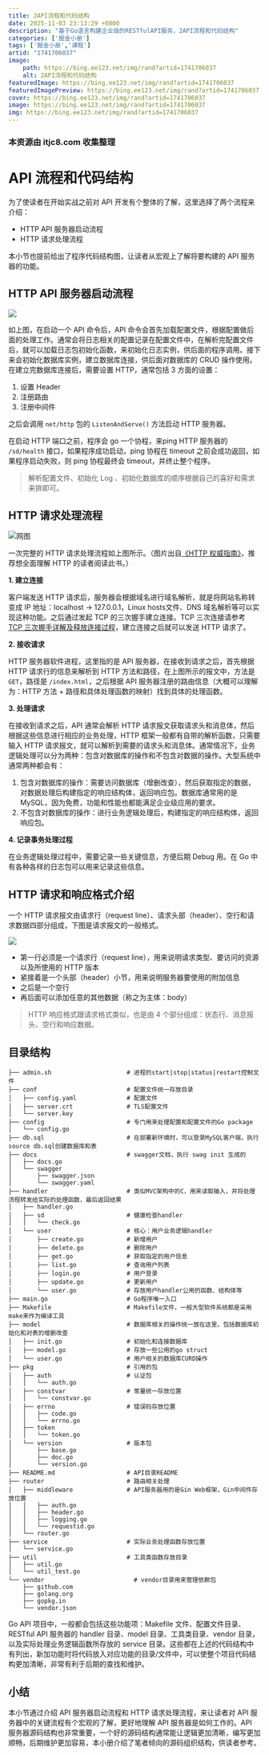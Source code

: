 ```yaml
---
title: 2API流程和代码结构
date: 2025-11-03 23:13:29 +0800
description: "基于Go语言构建企业级的RESTfulAPI服务，2API流程和代码结构"
categories: ['掘金小册']
tags: ['掘金小册','课程']
artid: "1741706037"
image:
    path: https://bing.ee123.net/img/rand?artid=1741706037
    alt: 2API流程和代码结构
featuredImage: https://bing.ee123.net/img/rand?artid=1741706037
featuredImagePreview: https://bing.ee123.net/img/rand?artid=1741706037
cover: https://bing.ee123.net/img/rand?artid=1741706037
image: https://bing.ee123.net/img/rand?artid=1741706037
img: https://bing.ee123.net/img/rand?artid=1741706037
---
```


### 本资源由 itjc8.com 收集整理
# API 流程和代码结构

为了使读者在开始实战之前对 API 开发有个整体的了解，这里选择了两个流程来介绍：

+ HTTP API 服务器启动流程
+ HTTP 请求处理流程

本小节也提前给出了程序代码结构图，让读者从宏观上了解将要构建的 API 服务器的功能。

## HTTP API 服务器启动流程

![](https://user-gold-cdn.xitu.io/2018/5/30/163acb3ab9fd10ff?w=1633&h=1134&f=png&s=108152)

如上图，在启动一个 API 命令后，API 命令会首先加载配置文件，根据配置做后面的处理工作。通常会将日志相关的配置记录在配置文件中，在解析完配置文件后，就可以加载日志包初始化函数，来初始化日志实例，供后面的程序调用。接下来会初始化数据库实例，建立数据库连接，供后面对数据库的 CRUD 操作使用。在建立完数据库连接后，需要设置 HTTP，通常包括 3 方面的设置：

1. 设置 Header
2. 注册路由
3. 注册中间件

之后会调用 `net/http` 包的 `ListenAndServe()` 方法启动 HTTP 服务器。

在启动 HTTP 端口之前，程序会 go 一个协程，来ping HTTP 服务器的 `/sd/health` 接口，如果程序成功启动，ping 协程在 timeout 之前会成功返回，如果程序启动失败，则 ping 协程最终会 timeout，并终止整个程序。

> 解析配置文件、初始化 Log 、初始化数据库的顺序根据自己的喜好和需求来排即可。

## HTTP 请求处理流程

![网图](https://user-gold-cdn.xitu.io/2018/5/30/163adeb520ed5673?w=633&h=401&f=png&s=62914)

一次完整的 HTTP 请求处理流程如上图所示。（图片出自[《HTTP 权威指南》](https://book.douban.com/subject/10746113/)，推荐想全面理解 HTTP 的读者阅读此书。）

**1. 建立连接**

客户端发送 HTTP 请求后，服务器会根据域名进行域名解析，就是将网站名称转变成 IP 地址：localhost -> 127.0.0.1，Linux hosts文件、DNS 域名解析等可以实现这种功能。之后通过发起 TCP 的三次握手建立连接。TCP 三次连接请参考 [TCP 三次握手详解及释放连接过程](https://blog.csdn.net/oney139/article/details/8103223)，建立连接之后就可以发送 HTTP 请求了。

**2. 接收请求**

HTTP 服务器软件进程，这里指的是 API 服务器，在接收到请求之后，首先根据 HTTP 请求行的信息来解析到 HTTP 方法和路径，在上图所示的报文中，方法是 `GET`，路径是 `/index.html`，之后根据 API 服务器注册的路由信息（大概可以理解为：HTTP 方法 + 路径和具体处理函数的映射）找到具体的处理函数。

**3. 处理请求**

在接收到请求之后，API 通常会解析 HTTP 请求报文获取请求头和消息体，然后根据这些信息进行相应的业务处理，HTTP 框架一般都有自带的解析函数，只需要输入 HTTP 请求报文，就可以解析到需要的请求头和消息体。通常情况下，业务逻辑处理可以分为两种：包含对数据库的操作和不包含对数据的操作。大型系统中通常两种都会有：
1. 包含对数据库的操作：需要访问数据库（增删改查），然后获取指定的数据，对数据处理后构建指定的响应结构体，返回响应包。数据库通常用的是 MySQL，因为免费，功能和性能也都能满足企业级应用的要求。
2. 不包含对数据库的操作：进行业务逻辑处理后，构建指定的响应结构体，返回响应包。

**4. 记录事务处理过程**

在业务逻辑处理过程中，需要记录一些关键信息，方便后期 Debug 用。在 Go 中有各种各样的日志包可以用来记录这些信息。

## HTTP 请求和响应格式介绍

一个 HTTP 请求报文由请求行（request line）、请求头部（header）、空行和请求数据四部分组成，下图是请求报文的一般格式。

![](https://user-gold-cdn.xitu.io/2018/6/27/1643f2e4e3da9dcd?w=2393&h=1385&f=png&s=274398)
    
+ 第一行必须是一个请求行（request line），用来说明请求类型、要访问的资源以及所使用的 HTTP 版本
+ 紧接着是一个头部（header）小节，用来说明服务器要使用的附加信息
+ 之后是一个空行
+ 再后面可以添加任意的其他数据（称之为主体：body）

> HTTP 响应格式跟请求格式类似，也是由 4 个部分组成：状态行、消息报头、空行和响应数据。

## 目录结构

```
├── admin.sh                     # 进程的start|stop|status|restart控制文件
├── conf                         # 配置文件统一存放目录
│   ├── config.yaml              # 配置文件
│   ├── server.crt               # TLS配置文件
│   └── server.key
├── config                       # 专门用来处理配置和配置文件的Go package
│   └── config.go                 
├── db.sql                       # 在部署新环境时，可以登录MySQL客户端，执行source db.sql创建数据库和表
├── docs                         # swagger文档，执行 swag init 生成的
│   ├── docs.go
│   └── swagger
│       ├── swagger.json
│       └── swagger.yaml
├── handler                      # 类似MVC架构中的C，用来读取输入，并将处理流程转发给实际的处理函数，最后返回结果
│   ├── handler.go
│   ├── sd                       # 健康检查handler
│   │   └── check.go 
│   └── user                     # 核心：用户业务逻辑handler
│       ├── create.go            # 新增用户
│       ├── delete.go            # 删除用户
│       ├── get.go               # 获取指定的用户信息
│       ├── list.go              # 查询用户列表
│       ├── login.go             # 用户登录
│       ├── update.go            # 更新用户
│       └── user.go              # 存放用户handler公用的函数、结构体等
├── main.go                      # Go程序唯一入口
├── Makefile                     # Makefile文件，一般大型软件系统都是采用make来作为编译工具
├── model                        # 数据库相关的操作统一放在这里，包括数据库初始化和对表的增删改查
│   ├── init.go                  # 初始化和连接数据库
│   ├── model.go                 # 存放一些公用的go struct
│   └── user.go                  # 用户相关的数据库CURD操作
├── pkg                          # 引用的包
│   ├── auth                     # 认证包
│   │   └── auth.go
│   ├── constvar                 # 常量统一存放位置
│   │   └── constvar.go
│   ├── errno                    # 错误码存放位置
│   │   ├── code.go
│   │   └── errno.go
│   ├── token
│   │   └── token.go
│   └── version                  # 版本包
│       ├── base.go
│       ├── doc.go
│       └── version.go
├── README.md                    # API目录README
├── router                       # 路由相关处理
│   ├── middleware               # API服务器用的是Gin Web框架，Gin中间件存放位置
│   │   ├── auth.go 
│   │   ├── header.go
│   │   ├── logging.go
│   │   └── requestid.go
│   └── router.go
├── service                      # 实际业务处理函数存放位置
│   └── service.go
├── util                         # 工具类函数存放目录
│   ├── util.go 
│   └── util_test.go
└── vendor                         # vendor目录用来管理依赖包
    ├── github.com
    ├── golang.org
    ├── gopkg.in
    └── vendor.json
```

Go API 项目中，一般都会包括这些功能项：Makefile 文件、配置文件目录、RESTful API 服务器的 handler 目录、model 目录、工具类目录、vendor 目录，以及实际处理业务逻辑函数所存放的 service 目录。这些都在上述的代码结构中有列出，新加功能时将代码放入对应功能的目录/文件中，可以使整个项目代码结构更加清晰，非常有利于后期的查找和维护。

## 小结

本小节通过介绍 API 服务器启动流程和 HTTP 请求处理流程，来让读者对 API 服务器中的关键流程有个宏观的了解，更好地理解 API 服务器是如何工作的。API 服务器源码结构也非常重要，一个好的源码结构通常能让逻辑更加清晰，编写更加顺畅，后期维护更加容易，本小册介绍了笔者倾向的源码组织结构，供读者参考。